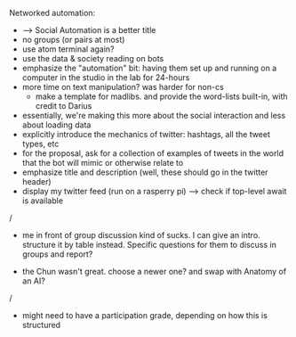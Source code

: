 Networked automation:
- --> Social Automation is a better title
- no groups (or pairs at most)
- use atom terminal again?
- use the data & society reading on bots
- emphasize the "automation" bit: having them set up and running on a computer in the studio in the lab for 24-hours
- more time on text manipulation? was harder for non-cs
    - make a template for madlibs. and provide the word-lists built-in, with credit to Darius
- essentially, we're making this more about the social interaction and less about loading data
- explicitly introduce the mechanics of twitter: hashtags, all the tweet types, etc
- for the proposal, ask for a collection of examples of tweets in the world that the bot will mimic or otherwise relate to
- emphasize title and description (well, these should go in the twitter header)
- display my twitter feed (run on a rasperry pi)
--> check if top-level await is available

/

- me in front of group discussion kind of sucks. I can give an intro. structure it by table instead. Specific questions for them to discuss in groups and report?

- the Chun wasn't great. choose a newer one? and swap with Anatomy of an AI?

/
- might need to have a participation grade, depending on how this is structured
